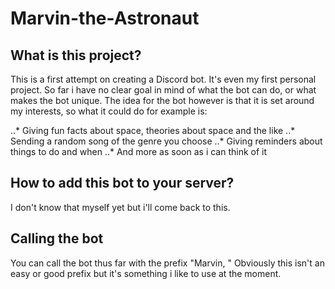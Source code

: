 # Marvin-the-Astronaut

## What is this project?

This is a first attempt on creating a Discord bot. It's even my first personal project.
So far i have no clear goal in mind of what the bot can do, or what makes the bot unique. 
The idea for the bot however is that it is set around my interests, so what it could do for example is:

..* Giving fun facts about space, theories about space and the like
..* Sending a random song of the genre you choose
..* Giving reminders about things to do and when
..* And more as soon as i can think of it

## How to add this bot to your server?

I don't know that myself yet but i'll come back to this.

## Calling the bot

You can call the bot thus far with the prefix "Marvin, "
Obviously this isn't an easy or good prefix but it's something i like to use at the moment.
